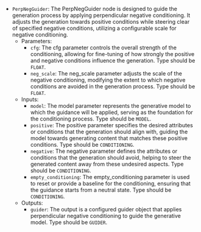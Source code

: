 - `PerpNegGuider`: The PerpNegGuider node is designed to guide the generation process by applying perpendicular negative conditioning. It adjusts the generation towards positive conditions while steering clear of specified negative conditions, utilizing a configurable scale for negative conditioning.
    - Parameters:
        - `cfg`: The cfg parameter controls the overall strength of the conditioning, allowing for fine-tuning of how strongly the positive and negative conditions influence the generation. Type should be `FLOAT`.
        - `neg_scale`: The neg_scale parameter adjusts the scale of the negative conditioning, modifying the extent to which negative conditions are avoided in the generation process. Type should be `FLOAT`.
    - Inputs:
        - `model`: The model parameter represents the generative model to which the guidance will be applied, serving as the foundation for the conditioning process. Type should be `MODEL`.
        - `positive`: The positive parameter specifies the desired attributes or conditions that the generation should align with, guiding the model towards generating content that matches these positive conditions. Type should be `CONDITIONING`.
        - `negative`: The negative parameter defines the attributes or conditions that the generation should avoid, helping to steer the generated content away from these undesired aspects. Type should be `CONDITIONING`.
        - `empty_conditioning`: The empty_conditioning parameter is used to reset or provide a baseline for the conditioning, ensuring that the guidance starts from a neutral state. Type should be `CONDITIONING`.
    - Outputs:
        - `guider`: The output is a configured guider object that applies perpendicular negative conditioning to guide the generative model. Type should be `GUIDER`.
